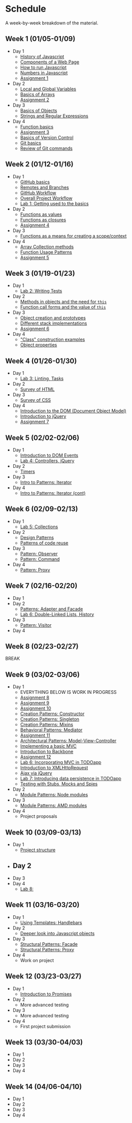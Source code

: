 # Schedule

A week-by-week breakdown of the material.

## Week  1 (01/05-01/09)

- Day 1
    - [History of Javascript](notes/history.md)
    - [Components of a Web Page](notes/page_components.md)
    - [How to run Javascript](notes/how_to_run.md)
    - [Numbers in Javascript](notes/numbers.md)
    - [Assignment 1](assignments/1.md)
- Day 2
    - [Local and Global Variables](notes/local_vs_global.md)
    - [Basics of Arrays](notes/array_basics.md)
    - [Assignment 2](assignments/2.md)
- Day 3
    - [Basics of Objects](notes/object_basics.md)
    - [Strings and Regular Expressions](notes/strings_and_re.md)
- Day 4
    - [Function basics](notes/functions_basic.md)
    - [Assignment 3](assignments/3.md)
    - [Basics of Version Control](notes/git_version_control.md)
    - [Git basics](notes/git_basics.md)
    - [Review of Git commands](notes/git_commands_review.md)

## Week  2 (01/12-01/16)

- Day 1
    - [GitHub basics](notes/github_basics.md)
    - [Remotes and Branches](notes/git_remotes_branches.md)
    - [GitHub Workflow](notes/github_workflow.md)
    - [Overall Project Workflow](notes/project_workflow.md)
    - [Lab 1: Getting used to the basics](labs/1.md)
- Day 2
    - [Functions as values](notes/function_values.md)
    - [Functions as closures](notes/function_closures.md)
    - [Assignment 4](assignments/4.md)
- Day 3
    - [Functions as a means for creating a scope/context](notes/functions_for_scope.md)
- Day 4
    - [Array Collection methods](notes/array_collection_methods.md)
    - [Function Usage Patterns](notes/function_usage_patterns.md)
    - [Assignment 5](assignments/5.md)

## Week  3 (01/19-01/23)

- Day 1
    - [Lab 2: Writing Tests](labs/2.md)
- Day 2
    - [Methods in objects and the need for `this`](notes/object_methods.md)
    - [Function call forms and the value of `this`](notes/function_calls_and_this.md)
- Day 3
    - [Object creation and prototypes](notes/object_creation_prototypes.md)
    - [Different stack implementations](notes/stack_various.md)
    - [Assignment 6](assignments/6.md)
- Day 4
    - ["Class" construction examples](notes/class_construction.md)
    - [Object properties](notes/object_properties.md)

## Week  4 (01/26-01/30)

- Day 1
    - [Lab 3: Linting, Tasks](labs/3.md)
- Day 2
    - [Survey of HTML](notes/html_survey.md)
- Day 3
    - [Survey of CSS](notes/css_survey.md)
- Day 4
    - [Introduction to the DOM (Document Object Model)](notes/dom_intro.md)
    - [Introduction to jQuery](notes/jquery_intro.md)
    - [Assignment 7](assignments/7.md)

## Week  5 (02/02-02/06)

- Day 1
    - [Introduction to DOM Events](notes/events_intro.md)
    - [Lab 4: Controllers, jQuery](labs/4.md)
- Day 2
    - [Timers](notes/events_timers.md)
- Day 3
    - [Intro to Patterns: Iterator](notes/patterns_iterator.md)
- Day 4
    - [Intro to Patterns: Iterator (cont)](notes/patterns_iterator.md)

## Week  6 (02/09-02/13)

- Day 1
    - [Lab 5: Collections](labs/5.md)
- Day 2
    - [Design Patterns](notes/design_patterns.md)
    - [Patterns of code reuse](notes/code_reuse.md)
- Day 3
    - [Pattern: Observer](notes/patterns_observer.md)
    - [Pattern: Command](notes/patterns_command.md)
- Day 4
    - [Pattern: Proxy](notes/patterns_proxy.md)

## Week  7 (02/16-02/20)

- Day 1
- Day 2
    - [Patterns: Adapter and Facade](notes/patterns_adapter_facade.md)
    - [Lab 6: Double-Linked Lists, History](labs/6.md)
- Day 3
    - [Pattern: Visitor](notes/patterns_visitor.md)
- Day 4

## Week  8 (02/23-02/27)

BREAK

## Week  9 (03/02-03/06)

- Day 1
    - EVERYTHING BELOW IS WORK IN PROGRESS
    - [Assignment 8](assignments/8.md)
    - [Assignment 9](assignments/9.md)
    - [Assignment 10](assignments/10.md)
    - [Creation Patterns: Constructor](notes/pattern_constructor.md)
    - [Creation Patterns: Singleton](notes/pattern_singleton.md)
    - [Creation Patterns: Mixins](notes/pattern_mixin.md)
    - [Behavioral Patterns: Mediator](notes/pattern_mediator.md)
    - [Assignment 11](assignments/11.md)
    - [Architectural Patterns: Model-View-Controller](notes/pattern_mvc.md)
    - [Implementing a basic MVC](notes/mvc_implement.md)
    - [Introduction to Backbone](notes/backbone.md)
    - [Assignment 12](assignments/12.md)
    - [Lab 6: Incorporating MVC in TODOapp](labs/6.md)
    - [Introduction to XMLHttpRequest](notes/xhr_intro.md)
    - [Ajax via jQuery](notes/xhr_jquery.md)
    - [Lab 7: Introducing data persistence in TODOapp](labs/7.md)
    - [Testing with Stubs, Mocks and Spies](notes/test_stubs.md)
- Day 2
    - [Module Patterns: Node modules](notes/pattern_module.md)
- Day 3
    - [Module Patterns: AMD modules](notes/pattern_amd.md)
- Day 4
    - Project proposals

## Week 10 (03/09-03/13)

- Day 1
    - [Project structure](notes/project.md)
- Day 2
    -
- Day 3
- Day 4
    - [Lab 8: ](labs/8.md)

## Week 11 (03/16-03/20)

- Day 1
    - [Using Templates: Handlebars](notes/templates.md)
- Day 2
    - [Deeper look into Javascript objects](notes/object_deeper.md)
- Day 3
    - [Structural Patterns: Facade](notes/pattern_facade.md)
    - [Structural Patterns: Proxy](notes/pattern_proxy.md)
- Day 4
    - Work on project

## Week 12 (03/23-03/27)

- Day 1
    - [Introduction to Promises](notes/promises.md)
- Day 2
    - More advanced testing
- Day 3
    - More advanced testing
- Day 4
    - First project submission

## Week 13 (03/30-04/03)

- Day 1
- Day 2
- Day 3
- Day 4

## Week 14 (04/06-04/10)

- Day 1
- Day 2
- Day 3
- Day 4
